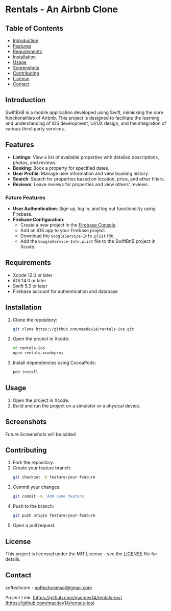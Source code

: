 # Rentals - An Airbnb Clone

## Table of Contents

- [Introduction](#introduction)
- [Features](#features)
- [Requirements](#requirements)
- [Installation](#installation)
- [Usage](#usage)
- [Screenshots](#screenshots)
- [Contributing](#contributing)
- [License](#license)
- [Contact](#contact)

## Introduction

SwiftBnB is a mobile application developed using Swift, mimicking the core functionalities of Airbnb. This project is designed to facilitate the learning and understanding of iOS development, UI/UX design, and the integration of various third-party services.

## Features

- **Listings**: View a list of available properties with detailed descriptions, photos, and reviews.
- **Booking**: Book a property for specified dates.
- **User Profile**: Manage user information and view booking history.
- **Search**: Search for properties based on location, price, and other filters.
- **Reviews**: Leave reviews for properties and view others' reviews.

### Future Features
  
- **User Authentication**: Sign up, log in, and log out functionality using Firebase.
- **Firebase Configuration**:
    - Create a new project in the [Firebase Console](https://console.firebase.google.com/).
    - Add an iOS app to your Firebase project.
    - Download the `GoogleService-Info.plist` file.
    - Add the `GoogleService-Info.plist` file to the SwiftBnB project in Xcode.

## Requirements

- Xcode 12.0 or later
- iOS 14.0 or later
- Swift 5.3 or later
- Firebase account for authentication and database

## Installation

1. Clone the repository:
    ```sh
    git clone https://github.com/macdev14/rentals-ios.git
    ```
2. Open the project in Xcode:
    ```sh
    cd rentals-ios
    open rentals.xcodeproj
    ```
3. Install dependencies using CocoaPods:
    ```sh
    pod install
    ```

## Usage

1. Open the project in Xcode.
2. Build and run the project on a simulator or a physical device.

## Screenshots

Future Screenshots will be added 

## Contributing

1. Fork the repository.
2. Create your feature branch:
    ```sh
    git checkout -b feature/your-feature
    ```
3. Commit your changes:
    ```sh
    git commit -m 'Add some feature'
    ```
4. Push to the branch:
    ```sh
    git push origin feature/your-feature
    ```
5. Open a pull request.

## License

This project is licensed under the MIT License - see the [LICENSE](LICENSE) file for details.

## Contact

softechcom - [softechcomsol@gmail.com](mailto:softechcomsol@gmail.com)

Project Link: [https://github.com/macdev14/rentals-ios](https://github.com/macdev14/rentals-ios)
